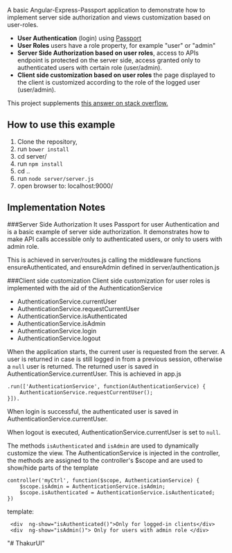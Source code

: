 
A basic Angular-Express-Passport application to demonstrate how to implement server side authorization and views customization based on user-roles.

- **User Authentication** (login) using [Passport](http://passportjs.org/)
- **User Roles** users have a role property, for example "user" or "admin"
- **Server Side Authorization based on user roles**,  access to APIs endpoint is protected on the server side, access granted only to authenticated users with certain role (user/admin).
- **Client side customization based on user roles** the page displayed to the client is customized according to the role of the logged user (user/admin).

This project supplements [this answer on stack overflow.](http://stackoverflow.com/questions/20000195/how-can-i-protect-an-api-endpoint-with-passportjs/20170110#20170110)

## How to use this example

1. Clone the repository,
2. run `bower install`
3. cd server/
4. run `npm install`
5. cd ..
6. run `node server/server.js`
7. open browser to: localhost:9000/

## Implementation Notes
###Server Side Authorization
It uses Passport for user Authentication and is a basic example of server side authorization. It demonstrates how to make API calls accessible only to authenticated users, or only to users with admin role.

This is achieved in server/routes.js calling the middleware functions ensureAuthenticated, and ensureAdmin defined in server/authentication.js

###Client side customization
Client side customization for user roles is implemented with the aid of the AuthenticationService
- AuthenticationService.currentUser
- AuthenticationService.requestCurrentUser
- AuthenticationService.isAuthenticated
- AuthenticationService.isAdmin
- AuthenticationService.login
- AuthenticationService.logout

When the application starts, the current user is requested from the server. A user is returned in case is still logged in from a previous session, otherwise a `null` user is returned. The returned user is saved in AuthenticationService.currentUser.
This is achieved in app.js

    .run(['AuthenticationService', function(AuthenticationService) {
        AuthenticationService.requestCurrentUser();
    }]).
When login is successful, the authenticated user is saved in AuthenticationService.currentUser.

When logout is executed, AuthenticationService.currentUser is set to `null`.

The methods `isAuthenticated` and `isAdmin` are used to dynamically customize the view. The AuthenticationService is injected in the controller, the methods are assigned to the controller's $scope and are used to show/hide parts of the template

    controller('myCtrl', function($scope, AuthenticationService) {
        $scope.isAdmin = AuthenticationService.isAdmin;
        $scope.isAuthenticated = AuthenticationService.isAuthenticated;
    })
template:

     <div  ng-show="isAuthenticated()">Only for logged-in clients</div>
     <div  ng-show="isAdmin()"> Only for users with admin role </div>

"# ThakurUI" 

